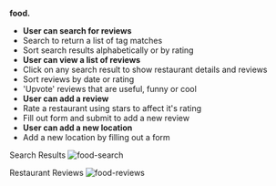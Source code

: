 **food.**
* **User can search for reviews**
 * Search to return a list of tag matches
 * Sort search results alphabetically or by rating
* **User can view a list of reviews**
 * Click on any search result to show restaurant details and reviews
 * Sort reviews by date or rating
 * 'Upvote' reviews that are useful, funny or cool
* **User can add a review**
 * Rate a restaurant using stars to affect it's rating
 * Fill out form and submit to add a new review
* **User can add a new location**
 * Add a new location by filling out a form

Search Results
![food-search](https://cloud.githubusercontent.com/assets/16697731/14402259/c55101fa-fde4-11e5-9c95-e67616c39db7.png)

Restaurant Reviews
![food-reviews](https://cloud.githubusercontent.com/assets/16697731/14402261/d2e6552c-fde4-11e5-8e33-2a0cd490e0e3.png)
